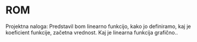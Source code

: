 # ROM
Projektna naloga:
Predstavil bom linearno funkcijo, kako jo definiramo, kaj je koeficient funkcije, začetna vrednost. Kaj je linearna funkcija grafično..
